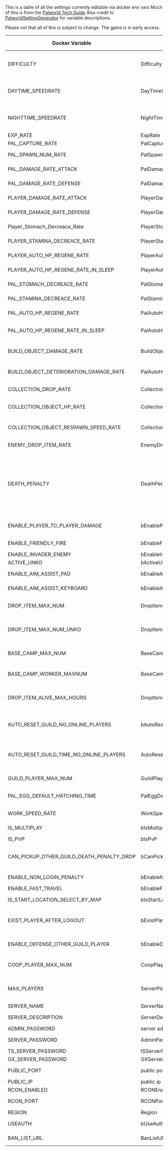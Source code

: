 This is a table of all the settings currently editable via docker env vars
Much of this is from the [Palworld Tech Guide](https://tech.palworldgame.com/optimize-game-balance)
Also credit to [PalworldSettingGenerator](https://dysoncheng.github.io/PalWorldSettingGenerator/setting.html) for variable descriptions.



Please not that all of this is subject to change. The game is in early access.


| **Docker Variable**                       | **Game setting veriable**            | **Description**                                                                                                                                                  | **Data type** |
|-------------------------------------------|--------------------------------------|------------------------------------------------------------------------------------------------------------------------------------------------------------------|---------------|
| DIFFICULTY                                | Difficulty                           | Difficulty - One of the following: None, Normal,  Difficult                                                                                                      | Enum          |
| DAYTIME_SPEEDRATE                         | DayTimeSpeedRate                     | Day time speed - Smaller number means shorter days                                                                                                               | Float         |
| NIGHTTIME_SPEEDRATE                       | NightTimeSpeedRate                   | Night time speed - Smaller number means shorter nights                                                                                                           | Float         |
| EXP_RATE                                  | ExpRate                              | EXP rate                                                                                                                                                         | Float         |
| PAL_CAPTURE_RATE                          | PalCaptureRate                       | Pal capture rate                                                                                                                                                 | Float         |
| PAL_SPAWN_NUM_RATE                        | PalSpawnNumRate                      | Pal appearance rate                                                                                                                                              | Float         |
| PAL_DAMAGE_RATE_ATTACK                    | PalDamageRateAttack                  | Damage from pals multipiler                                                                                                                                      | Float         |
| PAL_DAMAGE_RATE_DEFENSE                   | PalDamageRateDefense                 | Damage to pals multipiler                                                                                                                                        | Float         |
| PLAYER_DAMAGE_RATE_ATTACK                 | PlayerDamageRateAttack               | Damage from player multipiler                                                                                                                                    | Float         |
| PLAYER_DAMAGE_RATE_DEFENSE                | PlayerDamageRateDefense              | Damage to  player multipiler                                                                                                                                     | Float         |
| Player_Stomach_Decreace_Rate              | PlayerStomachDecreaceRate            | Player hunger depletion rate                                                                                                                                     | Float         |
| PLAYER_STAMINA_DECREACE_RATE              | PlayerStaminaDecreaceRate            | Player stamina reduction rate                                                                                                                                    | Float         |
| PLAYER_AUTO_HP_REGENE_RATE                | PlayerAutoHPRegeneRate               | Player auto HP regeneration rate                                                                                                                                 | Float         |
| PLAYER_AUTO_HP_REGENE_RATE_IN_SLEEP       | PlayerAutoHpRegeneRateInSleep        | Player sleep HP regeneration rate                                                                                                                                | Float         |
| PAL_STOMACH_DECREACE_RATE                 | PalStomachDecreaceRate               | Pal hunger depletion rate                                                                                                                                        | Float         |
| PAL_STAMINA_DECREACE_RATE                 | PalStaminaDecreaceRate               | Pal stamina reduction rate                                                                                                                                       | Float         |
| PAL_AUTO_HP_REGENE_RATE                   | PalAutoHPRegeneRate                  | Pal auto HP regeneration rate                                                                                                                                    | Float         |
| PAL_AUTO_HP_REGENE_RATE_IN_SLEEP          | PalAutoHpRegeneRateInSleep           | Pal sleep health regeneration rate (in Palbox)                                                                                                                   | Float         |
| BUILD_OBJECT_DAMAGE_RATE                  | BuildObjectDamageRate                | Damage to structure multipiler                                                                                                                                   | Float         |
| BUILD_OBJECT_DETERIORATION_DAMAGE_RATE    | PalAutoHpRegeneRateInSleep           | Structure determination rate                                                                                                                                     | Float         |
| COLLECTION_DROP_RATE                      | CollectionDropRate                   | Getherable items multipiler                                                                                                                                      | Float         |
| COLLECTION_OBJECT_HP_RATE                 | CollectionObjectHpRate               | Getherable objects HP multipiler                                                                                                                                 | Float         |
| COLLECTION_OBJECT_RESPAWN_SPEED_RATE      | CollectionObjectRespawnSpeedRate     | Getherable objects respawn interval                                                                                                                              | Float         |
| ENEMY_DROP_ITEM_RATE                      | EnemyDropItemRate                    | Dropped Items Multipiler                                                                                                                                         | Float         |
| DEATH_PENALTY                             | DeathPenalty                         | `None` : No lost, Item : Lost item without equipment,   `ItemAndEquipment` : Lost item and equipment, `All`: Lost All item,   equipment, pal(in inventory)       | Enum          |
| ENABLE_PLAYER_TO_PLAYER_DAMAGE            | bEnablePlayerToPlayerDamage          | Allows players to cause damage to players                                                                                                                        | Boolean       |
| ENABLE_FRIENDLY_FIRE                      | bEnableFriendlyFire                  | Allow friendly fire                                                                                                                                              | Boolean       |
| ENABLE_INVADER_ENEMY                      | bEnableInvaderEnemy                  | Enable invaders                                                                                                                                                  | Boolean       |
| ACTIVE_UNKO                               | bActiveUNKO                          | Enable UNKO                                                                                                                                                      | Boolean       |
| ENABLE_AIM_ASSIST_PAD                     | bEnableAimAssistPad                  | Enable controller aim assist                                                                                                                                     | Boolean       |
| ENABLE_AIM_ASSIST_KEYBOARD                | bEnableAimAssistKeyboard             | Enable Keyboard aim assist                                                                                                                                       | Boolean       |
| DROP_ITEM_MAX_NUM                         | DropItemMaxNum                       | Maximum number of drops in the world                                                                                                                             | Integer       |
| DROP_ITEM_MAX_NUM_UNKO                    | DropItemMaxNum                       | Maximum number of UNKO drops in the world                                                                                                                        | Integer       |
| BASE_CAMP_MAX_NUM                         | BaseCampMaxNum                       | Maximum number of base camps                                                                                                                                     | Integer       |
| BASE_CAMP_WORKER_MAXNUM                   | BaseCampWorkerMaxNum                 | Maximum number of workers                                                                                                                                        | Integer       |
| DROP_ITEM_ALIVE_MAX_HOURS                 | DropItemAliveMaxHours                | Time it takes for items to despawn in hours                                                                                                                      | Float         |
| AUTO_RESET_GUILD_NO_ONLINE_PLAYERS        | bAutoResetGuildNoOnlinePlayers       | Automatically reset guild when no players are online                                                                                                             | Bool          |
| AUTO_RESET_GUILD_TIME_NO_ONLINE_PLAYERS   | AutoResetGuildTimeNoOnlinePlayers    | Time to automatically reset guild when no players are online                                                                                                     | Float         |
| GUILD_PLAYER_MAX_NUM                      | GuildPlayerMaxNum                    | Max player of Guild                                                                                                                                              | Integer       |
| PAL_EGG_DEFAULT_HATCHING_TIME             | PalEggDefaultHatchingTime            | Time(h) to incubate massive egg                                                                                                                                  | Float         |
| WORK_SPEED_RATE                           | WorkSpeedRate                        | Work speed muliplier                                                                                                                                             | Float         |
| IS_MULTIPLAY                              | bIsMultiplay                         | Enable multiplayer                                                                                                                                               | Boolean       |
| IS_PVP                                    | bIsPvP                               | Enable PVP                                                                                                                                                       | Boolean       |
| CAN_PICKUP_OTHER_GUILD_DEATH_PENALTY_DROP | bCanPickupOtherGuildDeathPenaltyDrop | Allow players from other guilds to pick up death penalty items                                                                                                   | Boolean       |
| ENABLE_NON_LOGIN_PENALTY                  | bEnableNonLoginPenalty               | Enable non-login penalty                                                                                                                                         | Boolean       |
| ENABLE_FAST_TRAVEL                        | bEnableFastTravel                    | Enable fast travel                                                                                                                                               | Boolean       |
| IS_START_LOCATION_SELECT_BY_MAP           | bIsStartLocationSelectByMap          | Enable selecting of start location                                                                                                                               | Boolean       |
| EXIST_PLAYER_AFTER_LOGOUT                 | bExistPlayerAfterLogout              | Toggle for deleting players when they log off                                                                                                                    | Boolean       |
| ENABLE_DEFENSE_OTHER_GUILD_PLAYER         | bEnableDefenseOtherGuildPlayer       | Allows defense against other guild players                                                                                                                       | Boolean       |
| COOP_PLAYER_MAX_NUM                       | CoopPlayerMaxNum                     | Maximum number of players in a guild                                                                                                                             | Integer       |
| MAX_PLAYERS                               | ServerPlayerMaxNum                   | Maximum number of people who can join the server                                                                                                                 | Integer       |
| SERVER_NAME                               | ServerName                           | Server name                                                                                                                                                      | Integer       |
| SERVER_DESCRIPTION                        | ServerDescription                    | Server description                                                                                                                                               | String        |
| ADMIN_PASSWORD                            | server admin password                | AdminPassword                                                                                                                                                    | String        |
| SERVER_PASSWORD                           | AdminPassword                        | Set the server password.                                                                                                                                         | String        |
| TS_SERVER_PASSWORD                        | tSServerPassword                     |                                                                                                                                                                  | String        |
| GX_SERVER_PASSWORD                        | GXServerPassword                     |                                                                                                                                                                  | String        |
| PUBLIC_PORT                               | public port                          | Public port number                                                                                                                                               | Integer       |
| PUBLIC_IP                                 | public ip                            | Public IP                                                                                                                                                        | String        |
| RCON_ENABLED                              | RCONEnabled                          | Enable RCON                                                                                                                                                      | Boolean       |
| RCON_PORT                                 | RCONPort                             | Port number for RCON                                                                                                                                             | Integer       |
| REGION                                    | Region                               | Area                                                                                                                                                             | String        |
| USEAUTH                                   | bUseAuth                             | Use authentication                                                                                                                                               | Boolean       |
| BAN_LIST_URL                              | BanListURL                           | Which ban list to use                                                                                                                                            | String        |
